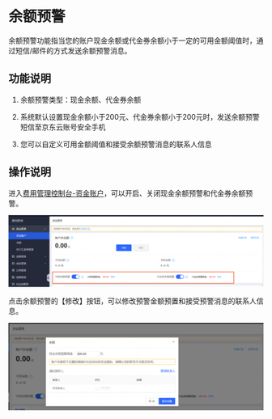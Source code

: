 # 余额预警

余额预警功能指当您的账户现金余额或代金券余额小于一定的可用金额阈值时，通过短信/邮件的方式发送余额预警消息。

## 功能说明

1. 余额预警类型：现金余额、代金券余额

2. 系统默认设置现金余额小于200元、代金券余额小于200元时，发送余额预警短信至京东云账号安全手机

3. 您可以自定义可用金额阈值和接受余额预警消息的联系人信息

## 操作说明

进入[费用管理控制台-资金账户](https://capital.jdcloud.com/cost/capital/capital-overview)，可以开启、关闭现金余额预警和代金券余额预警。

![yj](../../../image/Charge/yujing.png)

点击余额预警的【修改】按钮，可以修改预警金额预置和接受预警消息的联系人信息。

![yj1](../../../image/Charge/yujing1.png)
